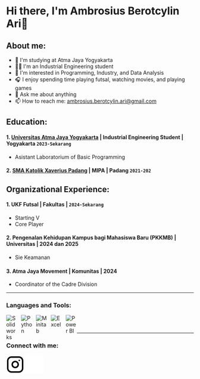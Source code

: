 # Hi there, I'm Ambrosius Berotcylin Ari👋
## About me:
- 🏫 I'm studying at Atma Jaya Yogyakarta
- 👨‍🎓 I'm an Industrial Engineering student
- 🔭 I'm interested in Programming, Industry, and Data Analysis
- 🎧 I enjoy spending time playing futsal, watching movies, and playing games
- 💬 Ask me about anything
- 📫 How to reach me: ambrosius.berotcylin.ari@gmail.com

## Education:

#### 1. [Universitas Atma Jaya Yogyakarta](https://www.uajy.ac.id) | Industrial Engineering Student | Yogyakarta `2023-Sekarang`
   - Asistant Laboratorium of Basic Programming
 #### 2. [SMA Katolik Xaverius Padang](https://www.prayogapadang.or.id/?page_id=378) | MIPA | Padang `2021-202`

## Organizational Experience:
#### 1. UKF Futsal | Fakultas | `2024-Sekarang`
   - Starting V
   - Core Player
#### 2. Pengenalan Kehidupan Kampus bagi Mahasiswa Baru (PKKMB) | Universitas | 2024 dan 2025
   - Sie Keamanan
#### 3. Atma Jaya Movement | Komunitas | 2024
   - Coordinator of the Cadre Division
---

### Languages and Tools:

[<img align="left" alt="Solidworks" width="30px" src="https://img.icons8.com/?size=512&id=62397&format=png" style="padding-right:10px;" />][webdev]
[<img align="left" alt="Python" width="30px" src="https://upload.wikimedia.org/wikipedia/commons/thumb/c/c3/Python-logo-notext.svg/110px-Python-logo-notext.svg.png?20100317150552" style="padding-right:10px;" />][webdev]
[<img align="left" alt="Minitab" width="30px" src="https://encrypted-tbn0.gstatic.com/images?q=tbn:ANd9GcS4I-sxWgEbArYbq5zFAmAEa0keDohrabo0Qw&s" style="padding-right:10px;" />][webdev]
[<img align="left" alt="Excel" width="30px" src="https://is2-ssl.mzstatic.com/image/thumb/Purple126/v4/a8/fd/5a/a8fd5a84-c6f1-355f-3b9f-6e86598efaa3/XCEL.png/1200x630bb.png" style="padding-right:10px;" />][webdev]
[<img align="left" alt="Power BI" width="30px" src="https://powerbi.microsoft.com/pictures/application-logos/svg/powerbi.svg" style="padding-right:0px;" />][webdev]

<br />
<br />

---
### Connect with me:

[![website](./img/instagram-light.svg)](https://www.instagram.com/brtcyln_?igsh=YzhvN3I0MzhjMGtu#gh-light-mode-only)
[![website](./img/instagram-dark.svg)](https://www.instagram.com/brtcyln_?igsh=YzhvN3I0MzhjMGtu#gh-dark-mode-only)



[webdev]: https://github.com/Cyln7/Cyln7
